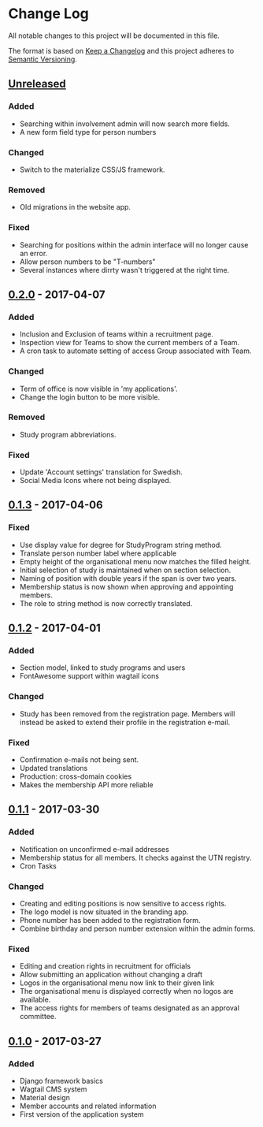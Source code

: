 # Change Log
All notable changes to this project will be documented in this file.

The format is based on [Keep a Changelog](http://keepachangelog.com/)
and this project adheres to [Semantic Versioning](http://semver.org/).

## [Unreleased]
### Added
- Searching within involvement admin will now search more fields.
- A new form field type for person numbers
### Changed
- Switch to the materialize CSS/JS framework.
### Removed
- Old migrations in the website app.
### Fixed
- Searching for positions within the admin interface will no longer cause an error.
- Allow person numbers to be "T-numbers"
- Several instances where dirrty wasn't triggered at the right time.

## [0.2.0] - 2017-04-07
### Added
- Inclusion and Exclusion of teams within a recruitment page.
- Inspection view for Teams to show the current members of a Team.
- A cron task to automate setting of access Group associated with Team.
### Changed
- Term of office is now visible in 'my applications'.
- Change the login button to be more visible.
### Removed
- Study program abbreviations.
### Fixed
- Update 'Account settings' translation for Swedish.
- Social Media Icons where not being displayed.

## [0.1.3] - 2017-04-06
### Fixed
- Use display value for degree for StudyProgram string method.
- Translate person number label where applicable
- Empty height of the organisational menu now matches the filled height.
- Initial selection of study is maintained when on section selection.
- Naming of position with double years if the span is over two years.
- Membership status is now shown when approving and appointing members.
- The role to string method is now correctly translated.

## [0.1.2] - 2017-04-01
### Added
- Section model, linked to study programs and users
- FontAwesome support within wagtail icons
### Changed
- Study has been removed from the registration page. Members will instead be
asked to extend their profile in the registration e-mail.
### Fixed
- Confirmation e-mails not being sent.
- Updated translations
- Production: cross-domain cookies
- Makes the membership API more reliable

## [0.1.1] - 2017-03-30
### Added
- Notification on unconfirmed e-mail addresses
- Membership status for all members. It checks against the UTN registry.
- Cron Tasks
### Changed
- Creating and editing positions is now sensitive to access rights.
- The logo model is now situated in the branding app.
- Phone number has been added to the registration form.
- Combine birthday and person number extension within the admin forms.
### Fixed
- Editing and creation rights in recruitment for officials
- Allow submitting an application without changing a draft
- Logos in the organisational menu now link to their given link
- The organisational menu is displayed correctly when no logos are available.
- The access rights for members of teams designated as an approval committee.

## [0.1.0] - 2017-03-27
### Added
- Django framework basics
- Wagtail CMS system
- Material design
- Member accounts and related information
- First version of the application system


[Unreleased]: https://github.com/UTNkar/moore/compare/v0.2.0...HEAD
[0.2.0]: https://github.com/UTNkar/moore/compare/v0.1.3...v0.2.0
[0.1.3]: https://github.com/UTNkar/moore/compare/v0.1.2...v0.1.3
[0.1.2]: https://github.com/UTNkar/moore/compare/v0.1.1...v0.1.2
[0.1.1]: https://github.com/UTNkar/moore/compare/v0.1.0...v0.1.1
[0.1.0]: https://github.com/UTNkar/moore/compare/8210c5175bcca87d9f012e49d090c8bec687c672...v0.1.0
